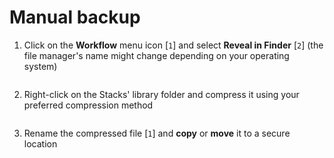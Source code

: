 # Manual backup

1. Click on the **Workflow** menu icon [`1`] and select **Reveal in Finder** [`2`] (the file manager's name might change depending on your operating system)

<img :src="$withBase('/assets/img/workspaces/find_workspace_path.png')">

2. Right-click on the Stacks' library folder and compress it using your preferred compression method

<img :src="$withBase('/assets/img/backup/compress-2.jpg')">

3. Rename the compressed file [`1`] and **copy** or **move** it to a secure location

<img :src="$withBase('/assets/img/backup/rename.jpg')">